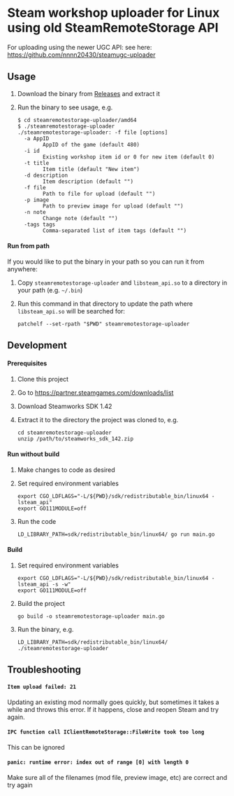 # Steam workshop uploader for Linux using old SteamRemoteStorage API

For uploading using the newer UGC API: see here: https://github.com/nnnn20430/steamugc-uploader

## Usage

1. Download the binary from [Releases](../../releases) and extract it

1. Run the binary to see usage, e.g.

   ```
   $ cd steamremotestorage-uploader/amd64
   $ ./steamremotestorage-uploader
   ./steamremotestorage-uploader: -f file [options]
     -a AppID
           AppID of the game (default 480)
     -i id
           Existing workshop item id or 0 for new item (default 0)
     -t title
           Item title (default "New item")
     -d description
           Item description (default "")
     -f file
           Path to file for upload (default "")
     -p image
           Path to preview image for upload (default "")
     -n note
           Change note (default "")
     -tags tags
           Comma-separated list of item tags (default "")
   ```

#### Run from path

If you would like to put the binary in your path so you can run it from anywhere:

1. Copy `steamremotestorage-uploader` and `libsteam_api.so` to a directory in your path (e.g. `~/.bin`)

1. Run this command in that directory to update the path where `libsteam_api.so` will be searched for:

   ```
   patchelf --set-rpath "$PWD" steamremotestorage-uploader
   ```

## Development

#### Prerequisites

1. Clone this project

1. Go to https://partner.steamgames.com/downloads/list

1. Download Steamworks SDK 1.42

1. Extract it to the directory the project was cloned to, e.g.

   ```
   cd steamremotestorage-uploader
   unzip /path/to/steamworks_sdk_142.zip
   ```

#### Run without build

1. Make changes to code as desired

1. Set required environment variables

   ```
   export CGO_LDFLAGS="-L/${PWD}/sdk/redistributable_bin/linux64 -lsteam_api"
   export GO111MODULE=off
   ```

1. Run the code

   ```
   LD_LIBRARY_PATH=sdk/redistributable_bin/linux64/ go run main.go
   ```

#### Build

1. Set required environment variables

   ```
   export CGO_LDFLAGS="-L/${PWD}/sdk/redistributable_bin/linux64 -lsteam_api -s -w"
   export GO111MODULE=off
   ```

1. Build the project

   ```
   go build -o steamremotestorage-uploader main.go
   ```

1. Run the binary, e.g.

   ```
   LD_LIBRARY_PATH=sdk/redistributable_bin/linux64/ ./steamremotestorage-uploader
   ```

## Troubleshooting

#### `Item upload failed: 21`

Updating an existing mod normally goes quickly, but sometimes it takes a while and throws this error. If it happens, close and reopen Steam and try again.

#### `IPC function call IClientRemoteStorage::FileWrite took too long`

This can be ignored

#### `panic: runtime error: index out of range [0] with length 0`

Make sure all of the filenames (mod file, preview image, etc) are correct and try again
